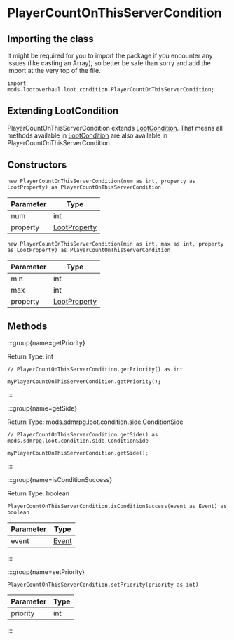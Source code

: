 # PlayerCountOnThisServerCondition

## Importing the class

It might be required for you to import the package if you encounter any issues (like casting an Array), so better be safe than sorry and add the import at the very top of the file.
```zenscript
import mods.lootoverhaul.loot.condition.PlayerCountOnThisServerCondition;
```


## Extending LootCondition

PlayerCountOnThisServerCondition extends [LootCondition](/mods/lootoverhaul/loot/condition/basic/LootCondition). That means all methods available in [LootCondition](/mods/lootoverhaul/loot/condition/basic/LootCondition) are also available in PlayerCountOnThisServerCondition

## Constructors


```zenscript
new PlayerCountOnThisServerCondition(num as int, property as LootProperty) as PlayerCountOnThisServerCondition
```
| Parameter |                         Type                         |
|-----------|------------------------------------------------------|
| num       | int                                                  |
| property  | [LootProperty](/mods/lootoverhaul/loot/LootProperty) |



```zenscript
new PlayerCountOnThisServerCondition(min as int, max as int, property as LootProperty) as PlayerCountOnThisServerCondition
```
| Parameter |                         Type                         |
|-----------|------------------------------------------------------|
| min       | int                                                  |
| max       | int                                                  |
| property  | [LootProperty](/mods/lootoverhaul/loot/LootProperty) |



## Methods

:::group{name=getPriority}

Return Type: int

```zenscript
// PlayerCountOnThisServerCondition.getPriority() as int

myPlayerCountOnThisServerCondition.getPriority();
```

:::

:::group{name=getSide}

Return Type: mods.sdmrpg.loot.condition.side.ConditionSide

```zenscript
// PlayerCountOnThisServerCondition.getSide() as mods.sdmrpg.loot.condition.side.ConditionSide

myPlayerCountOnThisServerCondition.getSide();
```

:::

:::group{name=isConditionSuccess}

Return Type: boolean

```zenscript
PlayerCountOnThisServerCondition.isConditionSuccess(event as Event) as boolean
```

| Parameter |              Type               |
|-----------|---------------------------------|
| event     | [Event](/forge/api/event/Event) |


:::

:::group{name=setPriority}

```zenscript
PlayerCountOnThisServerCondition.setPriority(priority as int)
```

| Parameter | Type |
|-----------|------|
| priority  | int  |


:::


